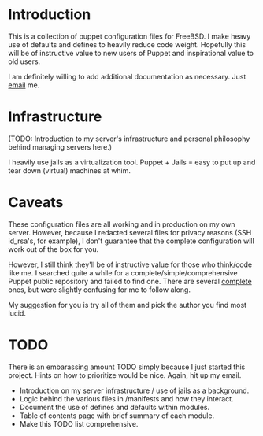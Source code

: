 Introduction
============
This is a collection of puppet configuration files for FreeBSD. I make heavy use of defaults and defines to heavily reduce code weight. Hopefully this will be of instructive value to new users of Puppet and inspirational value to old users.

I am definitely willing to add additional documentation as necessary. Just [email](mailto:oss@eshao.es) me.


Infrastructure
==============
(TODO: Introduction to my server's infrastructure and personal philosophy behind managing servers here.)

I heavily use jails as a virtualization tool. Puppet + Jails = easy to put up and tear down (virtual) machines at whim.


Caveats
=======
These configuration files are all working and in production on my own server. However, because I redacted several files for privacy reasons (SSH id_rsa's, for example), I don't guarantee that the complete configuration will work out of the box for you.

However, I still think they'll be of instructive value for those who think/code like me. I searched quite a while for a complete/simple/comprehensive Puppet public repository and failed to find one. There are several [complete](http://reductivelabs.com/trac/puppet/wiki/DocumentationStart) ones, but were slightly confusing for me to follow along.

My suggestion for you is try all of them and pick the author you find most lucid.


TODO
====
There is an embarassing amount TODO simply because I just started this project. Hints on how to prioritize would be nice. Again, hit up my email.

* Introduction on my server infrastructure / use of jails as a background.
* Logic behind the various files in /manifests and how they interact.
* Document the use of defines and defaults within modules.
* Table of contents page with brief summary of each module.
* Make this TODO list comprehensive.
